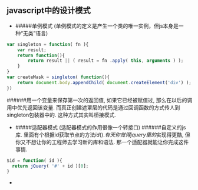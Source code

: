 ## javascript中的设计模式
- #####单例模式 (单例模式的定义是产生一个类的唯一实例，但js本身是一种“无类”语言)
```javascript
var singleton = function( fn ){
    var result;
    return function(){
        return result || ( result = fn .apply( this, arguments ) );
    }
}
var createMask = singleton( function(){
	return document.body.appendChild( document.createElement('div') );
})
```
######用一个变量来保存第一次的返回值, 如果它已经被赋值过, 那么在以后的调用中优先返回该变量. 而真正创建遮罩层的代码是通过回调函数的方式传人到singleton包装器中的. 这种方式其实叫桥接模式.

- #####适配器模式 (适配器模式的作用很像一个转接口)
######自定义的js库. 里面有个根据id获取节点的方法$id(). 有天你觉得jquery里的$实现得更酷, 但你又不想让你的工程师去学习新的库和语法. 那一个适配器就能让你完成这件事情.
```javascript
$id = function( id ){
  return jQuery( '#' + id )[0];
}
```
- 
